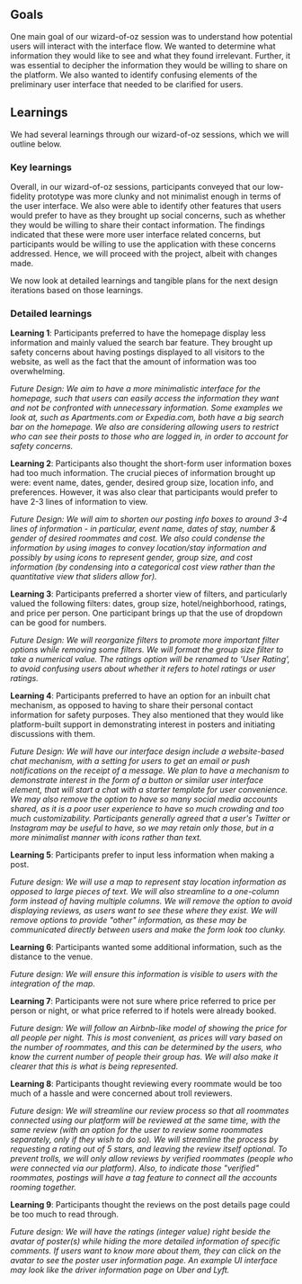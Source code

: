 Goals
-----

One main goal of our wizard-of-oz session was to understand how potential users will interact with the interface flow. We wanted to determine what information they would like to see and what they found irrelevant. Further, it was essential to decipher the information they would be willing to share on the platform. We also wanted to identify confusing elements of the preliminary user interface that needed to be clarified for users.

Learnings
---------

We had several learnings through our wizard-of-oz sessions, which we will outline below.

### Key learnings

Overall, in our wizard-of-oz sessions, participants conveyed that our low-fidelity prototype was more clunky and not minimalist enough in terms of the user interface. We also were able to identify other features that users would prefer to have as they brought up social concerns, such as whether they would be willing to share their contact information. The findings indicated that these were more user interface related concerns, but participants would be willing to use the application with these concerns addressed. Hence, we will proceed with the project, albeit with changes made.

We now look at detailed learnings and tangible plans for the next design iterations based on those learnings.

### Detailed learnings

**Learning 1**: Participants preferred to have the homepage display less information and mainly valued the search bar feature. They brought up safety concerns about having postings displayed to all visitors to the website, as well as the fact that the amount of information was too overwhelming.

_Future Design: We aim to have a more minimalistic interface for the homepage, such that users can easily access the information they want and not be confronted with unnecessary information. Some examples we look at, such as Apartments.com or Expedia.com, both have a big search bar on the homepage. We also are considering allowing users to restrict who can see their posts to those who are logged in, in order to account for safety concerns._


**Learning 2**: Participants also thought the short-form user information boxes had too much information. The crucial pieces of information brought up were: event name, dates, gender, desired group size, location info, and preferences. However, it was also clear that participants would prefer to have 2-3 lines of information to view.

_Future Design: We will aim to shorten our posting info boxes to around 3-4 lines of information - in particular, event name, dates of stay, number & gender of desired roommates and cost. We also could condense the information by using images to convey location/stay information and possibly by using icons to represent gender, group size, and cost information (by condensing into a categorical cost view rather than the quantitative view that sliders allow for)._


**Learning 3**: Participants preferred a shorter view of filters, and particularly valued the following filters: dates, group size, hotel/neighborhood, ratings, and price per person. One participant brings up that the use of dropdown can be good for numbers.

_Future Design: We will reorganize filters to promote more important filter options while removing some filters. We will format the group size filter to take a numerical value. The ratings option will be renamed to 'User Rating', to avoid confusing users about whether it refers to hotel ratings or user ratings._


**Learning 4**: Participants preferred to have an option for an inbuilt chat mechanism, as opposed to having to share their personal contact information for safety purposes. They also mentioned that they would like platform-built support in demonstrating interest in posters and initiating discussions with them.

_Future Design: We will have our interface design include a website-based chat mechanism, with a setting for users to get an email or push notifications on the receipt of a message. We plan to have a mechanism to demonstrate interest in the form of a button or similar user interface element, that will start a chat with a starter template for user convenience. We may also remove the option to have so many social media accounts shared, as it is a poor user experience to have so much crowding and too much customizability. Participants generally agreed that a user's Twitter or Instagram may be useful to have, so we may retain only those, but in a more minimalist manner with icons rather than text._


**Learning 5**: Participants prefer to input less information when making a post.

_Future design: We will use a map to represent stay location information as opposed to large pieces of text. We will also streamline to a one-column form instead of having multiple columns. We will remove the option to avoid displaying reviews, as users want to see these where they exist. We will remove options to provide "other" information, as these may be communicated directly between users and make the form look too clunky._


**Learning 6**: Participants wanted some additional information, such as the distance to the venue.

_Future design: We will ensure this information is visible to users with the integration of the map._


**Learning 7**: Participants were not sure where price referred to price per person or night, or what price referred to if hotels were already booked.

_Future design: We will follow an Airbnb-like model of showing the price for all people per night. This is most convenient, as prices will vary based on the number of roommates, and this can be determined by the users, who know the current number of people their group has. We will also make it clearer that this is what is being represented._


**Learning 8**: Participants thought reviewing every roommate would be too much of a hassle and were concerned about troll reviewers.

_Future design: We will streamline our review process so that all roommates connected using our platform will be reviewed at the same time, with the same review (with an option for the user to review some roommates separately, only if they wish to do so). We will streamline the process by requesting a rating out of 5 stars, and leaving the review itself optional. To prevent trolls, we will only allow reviews by verified roommates (people who were connected via our platform). Also, to indicate those "verified" roommates, postings will have a tag feature to connect all the accounts rooming together._

**Learning 9**: Participants thought the reviews on the post details page could be too much to read through.

_Future design: We will have the ratings (integer value) right beside the avatar of poster(s) while hiding the more detailed information of specific comments. If users want to know more about them, they can click on the avatar to see the poster user information page. An example UI interface may look like the driver information page on Uber and Lyft._
